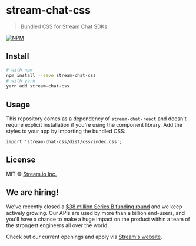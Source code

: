 # stream-chat-css

> Bundled CSS for Stream Chat SDKs

[![NPM](https://img.shields.io/npm/v/stream-chat-css.svg)](https://www.npmjs.com/package/stream-chat-css)

## Install

```bash
# with npm
npm install --save stream-chat-css
# with yarn
yarn add stream-chat-css
```

## Usage

This repository comes as a dependency of `stream-chat-react` and doesn't require explicit installation if you're using the component library. Add the styles to your app by importing the bundled CSS:

```tsx
import 'stream-chat-css/dist/css/index.css';
```

## License

MIT © [Stream.io Inc.](https://getstream.io)

## We are hiring!

We've recently closed a [$38 million Series B funding round](https://techcrunch.com/2021/03/04/stream-raises-38m-as-its-chat-and-activity-feed-apis-power-communications-for-1b-users/) and we keep actively growing.
Our APIs are used by more than a billion end-users, and you'll have a chance to make a huge impact on the product within a team of the strongest engineers all over the world.

Check out our current openings and apply via [Stream's website](https://getstream.io/team/#jobs).
